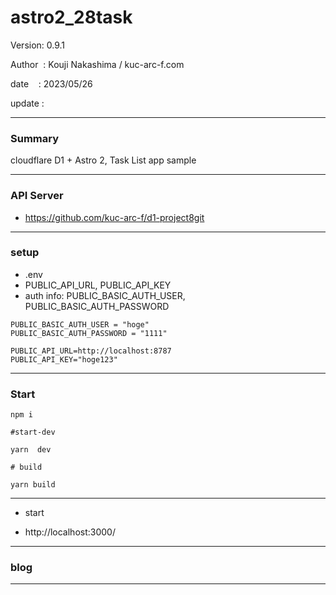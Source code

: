 ﻿# astro2_28task

 Version: 0.9.1

 Author  : Kouji Nakashima / kuc-arc-f.com

 date    : 2023/05/26

 update  : 

***
### Summary

cloudflare D1 + Astro 2, Task List app sample

***
### API Server

* https://github.com/kuc-arc-f/d1-project8git

***
### setup
* .env
* PUBLIC_API_URL, PUBLIC_API_KEY
* auth info: PUBLIC_BASIC_AUTH_USER, PUBLIC_BASIC_AUTH_PASSWORD

```
PUBLIC_BASIC_AUTH_USER = "hoge"
PUBLIC_BASIC_AUTH_PASSWORD = "1111"

PUBLIC_API_URL=http://localhost:8787
PUBLIC_API_KEY="hoge123"
```

***
### Start

```
npm i

#start-dev

yarn  dev

# build

yarn build
```

***
* start

* http://localhost:3000/

***
### blog

***

